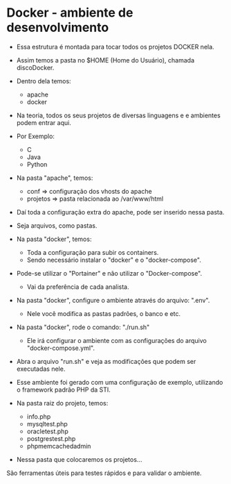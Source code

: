 # Docker - ambiente de desenvolvimento

* Essa estrutura é montada para tocar todos os projetos DOCKER nela.

* Assim temos a pasta no $HOME (Home do Usuário), chamada discoDocker.

* Dentro dela temos: 
  - apache
  - docker

* Na teoria, todos os seus projetos de diversas linguagens e e ambientes podem entrar aqui.

* Por Exemplo:
  - C
  - Java
  - Python

* Na pasta "apache", temos:
  - conf => configuração dos vhosts do apache
  - projetos => pasta relacionada ao /var/www/html

* Daí toda a configuração extra do apache, pode ser inserido nessa pasta.
* Seja arquivos, como pastas.

* Na pasta "docker", temos:
  - Toda a configuração para subir os containers.
  - Sendo necessário instalar o "docker" e o "docker-compose".
  
* Pode-se utilizar o "Portainer" e não utilizar o "Docker-compose".
  * Vai da preferência de cada analista.

* Na pasta "docker", configure o ambiente através do arquivo: ".env".
  * Nele você modifica as pastas padrões, o banco e etc.

* Na pasta "docker", rode o comando: "./run.sh"
  * Ele irá configurar o ambiente com as configurações do arquivo "docker-compose.yml".

* Abra o arquivo "run.sh" e veja as modificações que podem ser executadas nele.

* Esse ambiente foi gerado com uma configuração de exemplo, utilizando o framework padrão PHP da STI.

* Na pasta raiz do projeto, temos:
  * info.php
  * mysqltest.php
  * oracletest.php
  * postgrestest.php
  * phpmemcachedadmin

* Nessa pasta que colocaremos os projetos...

São ferramentas úteis para testes rápidos e para validar o ambiente.

